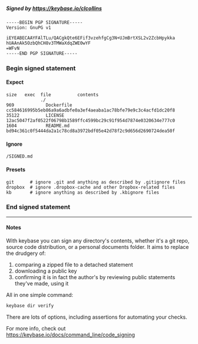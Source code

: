 ##### Signed by https://keybase.io/clcollins
```
-----BEGIN PGP SIGNATURE-----
Version: GnuPG v1

iEYEABECAAYFAlTLu/QACgkQte6EFif3vzehfgCg3N+UJmBrtXSL2v2ZcbHpykka
hUAAnAk5OzbQhCH8v3TMWaXdqZWE0wYF
=WFvN
-----END PGP SIGNATURE-----

```

<!-- END SIGNATURES -->

### Begin signed statement 

#### Expect

```
size   exec  file          contents                                                        
             ./                                                                            
969            Dockerfile  cc584616995b5eb86a9a6adbfe0a3ef4aeaba1ac78bfe79e9c3c4acfd1dc20f8
35122          LICENSE     12ac5047f2af0522f06798b1589ffc4599bc29c91f954d7874e0320634e777c0
1604           README.md   bd94c361c0f5444da2a1c78cd8a3972bdf05e42d78f2c9d656d2690724dea50f
```

#### Ignore

```
/SIGNED.md
```

#### Presets

```
git      # ignore .git and anything as described by .gitignore files
dropbox  # ignore .dropbox-cache and other Dropbox-related files    
kb       # ignore anything as described by .kbignore files          
```

<!-- summarize version = 0.0.9 -->

### End signed statement

<hr>

#### Notes

With keybase you can sign any directory's contents, whether it's a git repo,
source code distribution, or a personal documents folder. It aims to replace the drudgery of:

  1. comparing a zipped file to a detached statement
  2. downloading a public key
  3. confirming it is in fact the author's by reviewing public statements they've made, using it

All in one simple command:

```bash
keybase dir verify
```

There are lots of options, including assertions for automating your checks.

For more info, check out https://keybase.io/docs/command_line/code_signing